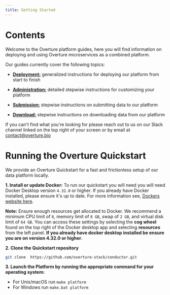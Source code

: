 ```yaml
---
title: Getting Started
---
```


# Contents 

Welcome to the Overture platform guides, here you will find information on deploying and using Overture microservices as a combined platform. 

 Our guides currently cover the following topics:

- **[Deployment:](/documentation/guides/deployment/introduction)**  generalized instructions for deploying our platform from start to finish


- **[Administration:](/documentation/guides/administration/introduction)** detailed stepwise instructions for customizing your platform


- **[Submission:](/documentation/guides/submission/clientsubmission)** stepwise instructions on submitting data to our platform 


- **[Download:](/documentation/guides/download/clientdownload)** stepwise instructions on downloading data from our platform

<Note title="Help us make our guides better">If you can't find what you're looking for please reach out to us on our Slack channel linked on the top right of your screen or by email at contact@overture.bio</Note>

# Running the Overture Quickstart

We provide an Overture Quickstart for a fast and frictionless setup of our data platform locally. 

**1. Install or update Docker:** To run our quickstart you will need you will need Docker Desktop version `4.32.0` or higher. If you already have Docker installed, please ensure it's up to date. For more information see, [Dockers website here](https://www.docker.com/products/docker-desktop/). 

<Warning>**Note:** Ensure enough resources get allocated to Docker. We recommend a minimum CPU limit of `8`, memory limit of `8 GB`, swap of `2 GB`, and virtual disk limit of `64 GB`. You can access these settings by selecting the **cog wheel** found on the top right of the Docker desktop app and selecting **resources** from the left panel. **If you already have docker desktop installed be ensure you are on version 4.32.0 or higher**.</Warning>

**2. Clone the Quickstart repository**

```bash
git clone  https://github.com/overture-stack/conductor.git
```

**3. Launch the Platform by running the appropriate command for your operating system:**

- For Unix/macOS run `make platform`
- For Windows run `make.bat platform`
